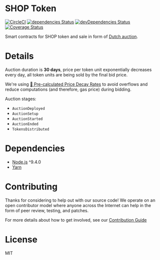 # SHOP Token

[![CircleCI](https://circleci.com/gh/ShoppersShop/shop-token.svg?style=svg)](https://circleci.com/gh/ShoppersShop/shop-token) [![dependencies Status](https://david-dm.org/ShoppersShop/shop-token/status.svg)](https://david-dm.org/ShoppersShop/shop-token) [![devDependencies Status](https://david-dm.org/ShoppersShop/shop-token/dev-status.svg)](https://david-dm.org/ShoppersShop/shop-token?type=dev) [![Coverage Status](https://coveralls.io/repos/github/ShoppersShop/shop-token/badge.svg?branch=master)](https://coveralls.io/github/ShoppersShop/shop-token?branch=master)

Smart contracts for SHOP token and sale in form of [Dutch auction](https://en.wikipedia.org/wiki/Dutch_auction).

# Details

Auction duration is **30 days**, price per token unit exponentially decreases every day, all token units are being sold by the final bid price.

We're using [:page_facing_up: Pre-calculated Price Decay Rates](https://docs.google.com/spreadsheets/d/1ZqdmBoNK8sbgroBIxnbt9xCebFIfFZAtflxKLkSrplQ/edit?usp=sharing) to avoid overflows and reduce computations (and therefore, gas price) during bidding.

Auction stages:
* `AuctionDeployed`
* `AuctionSetup`
* `AuctionStarted`
* `AuctionEnded`
* `TokensDistributed`

# Dependencies

* [Node.js](https://nodejs.org) ^9.4.0
* [Yarn](https://yarnpkg.com)

# Contributing

Thanks for considering to help out with our source code! We operate on an open
contributor model where anyone across the Internet can help in the form of peer
review, testing, and patches.

For more details about how to get involved, see our
[Contribution Guide](https://github.com/ShoppersShop/shop-token/blob/master/CONTRIBUTING.md)

# License

MIT
